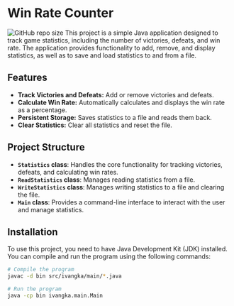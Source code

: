 # Win Rate Counter
![GitHub repo size](https://img.shields.io/github/repo-size/ivangka/win-rate-counter?style=plastic)
This project is a simple Java application designed to track game statistics, including the number of victories, defeats, and win rate. The application provides functionality to add, remove, and display statistics, as well as to save and load statistics to and from a file.

## Features

- **Track Victories and Defeats:** Add or remove victories and defeats.
- **Calculate Win Rate:** Automatically calculates and displays the win rate as a percentage.
- **Persistent Storage:** Saves statistics to a file and reads them back.
- **Clear Statistics:** Clear all statistics and reset the file.

## Project Structure

- **`Statistics` class**: Handles the core functionality for tracking victories, defeats, and calculating win rates.
- **`ReadStatistics` class**: Manages reading statistics from a file.
- **`WriteStatistics` class**: Manages writing statistics to a file and clearing the file.
- **`Main` class**: Provides a command-line interface to interact with the user and manage statistics.

## Installation

To use this project, you need to have Java Development Kit (JDK) installed. You can compile and run the program using the following commands:

```bash
# Compile the program
javac -d bin src/ivangka/main/*.java

# Run the program
java -cp bin ivangka.main.Main
